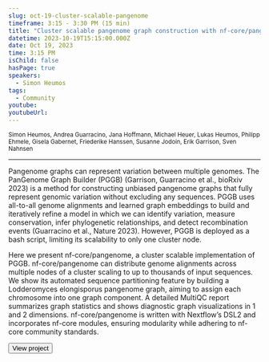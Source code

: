```yaml
---
slug: oct-19-cluster-scalable-pangenome
timeframe: 3:15 - 3:30 PM (15 min)
title: "Cluster scalable pangenome graph construction with nf-core/pangenome"
datetime: 2023-10-19T15:15:00.000Z
date: Oct 19, 2023
time: 3:15 PM
isChild: false
hasPage: true
speakers:
  - Simon Heumos
tags:
  - Community
youtube: 
youtubeUrl: 
---
```


<div className="mb-4">
  <small className="typo-small">
    Simon Heumos, Andrea Guarracino, Jana Hoffmann, Michael Heuer, Lukas Heumos, Philipp Ehmele, Gisela Gabernet, Friederike Hanssen, Susanne Jodoin, Erik Garrison, Sven Nahnsen
  </small>
</div>

<hr className="border-t border-gray-50 mb-4 opacity-20" />

Pangenome graphs can represent variation between multiple genomes. The PanGenome Graph Builder (PGGB) (Garrison, Guarracino et al., bioRxiv 2023) is a method for constructing unbiased pangenome graphs that fully represent genomic variation without excluding any sequences. PGGB uses all-to-all genome alignments and learned graph embeddings to build and iteratively refine a model in which we can identify variation, measure conservation, infer phylogenetic relationships, and detect recombination events (Guarracino et al., Nature 2023). However, PGGB is deployed as a bash script, limiting its scalability to only one cluster node.

Here we present nf-core/pangenome, a cluster scalable implementation of PGGB. nf-core/pangenome can distribute genome alignments across multiple nodes of a cluster scaling to up to thousands of input sequences. We show its automated sequence partitioning feature by building a Lodderomyces elongisporus pangenome graph, aiming to assign each chromosome into one graph component. A detailed MultiQC report summarizes graph statistics and shows diagnostic graph visualizations in 1 and 2 dimensions. nf-core/pangenome is written with Nextflow’s DSL2 and incorporates nf-core modules, ensuring modularity while adhering to nf-core community standards.


<div>
  <Button to="https://github.com/nf-core/pangenome" variant="secondary" size="md" arrow>
    View project
  </Button>
</div>
